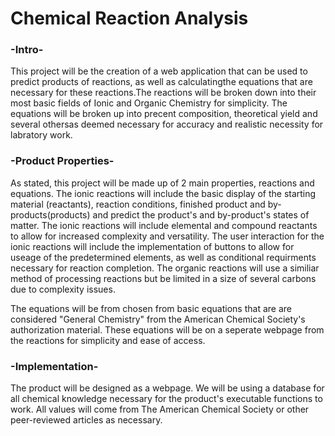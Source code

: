 # Chemical Reaction Analysis

### -Intro-

This project will be the creation of a web application that can be used to predict products of reactions, as well as calculatingthe equations that are necessary for these reactions.The reactions will be broken down into their most basic fields of Ionic and Organic Chemistry for simplicity. The equations will be broken up into precent composition, theoretical yield and several othersas deemed necessary for accuracy and realistic necessity for labratory work.

### -Product Properties-

As stated, this project will be made up of 2 main properties, reactions and equations. The ionic reactions will include the basic display of the starting material (reactants), reaction conditions, finished product and by-products(products) and predict the product's and by-product's states of matter. The ionic reactions will include elemental and compound reactants to allow for increased complexity and versatility. The user interaction for the ionic reactions will include the implementation of buttons to allow for useage of the predetermined elements, as well as conditional requirments necessary for reaction completion. The organic reactions will use a similiar method of processing reactions but be limited in a size of several carbons due to complexity issues.

The equations will be from chosen from basic equations that are are considered "General Chemistry" from the American Chemical Society's authorization material. These equations will be on a seperate webpage from the reactions for simplicity and ease of access.

### -Implementation-

The product will be designed as a webpage. We will be using a database for all chemical knowledge necessary for the product's executable functions to work. All values will come from The American Chemical Society or other peer-reviewed articles as necessary.

